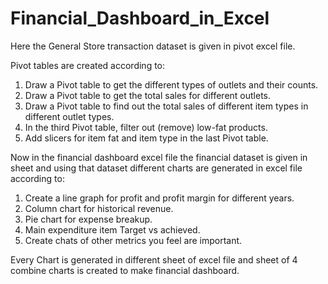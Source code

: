 # Financial_Dashboard_in_Excel

Here the General Store transaction dataset is given in pivot excel file.

Pivot tables are created according to:
 
  1) Draw a Pivot table to get the different types of outlets and their counts.
  2) Draw a Pivot table to get the total sales for different outlets.
  3) Draw a Pivot table to find out the total sales of different item types in different outlet types.
  4) In the third Pivot table, filter out (remove) low-fat products.
  5) Add slicers for item fat and item type in the last Pivot table.


Now in the financial dashboard excel file the financial dataset is given in sheet and using that dataset different charts are generated in excel file according to:

 1) Create a line graph for profit and profit margin for different years.
 2) Column chart for historical revenue. 
 3) Pie chart for expense breakup.
 4) Main expenditure item Target vs achieved.
 5) Create chats of other metrics you feel are important.

Every Chart is generated in different sheet of excel file and sheet of 4 combine charts is created to make financial dashboard.
